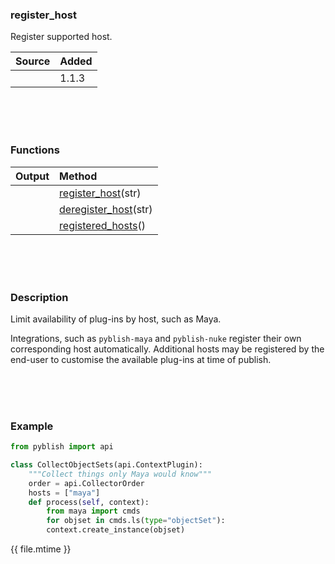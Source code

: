 ### register_host

Register supported host.

| Source     | Added
|------------|---------
|            | 1.1.3

<br>
<br>
<br>

### Functions

| Output        | Method                                                      |
|--------------:|:------------------------------------------------------------|
|            | [register_host](register_gui)(str)
|            | [deregister_host](deregister_host)(str)
|            | [registered_hosts](registered_hosts)()


<br>
<br>
<br>

### Description

Limit availability of plug-ins by host, such as Maya.

Integrations, such as `pyblish-maya` and `pyblish-nuke` register their own corresponding host automatically. Additional hosts may be registered by the end-user to customise the available plug-ins at time of publish.

<br>
<br>
<br>

### Example

```python
from pyblish import api

class CollectObjectSets(api.ContextPlugin):
    """Collect things only Maya would know"""
    order = api.CollectorOrder
    hosts = ["maya"]
    def process(self, context):
        from maya import cmds
        for objset in cmds.ls(type="objectSet"):
        context.create_instance(objset)
```

<div class="modified-date">{{ file.mtime }}</div>